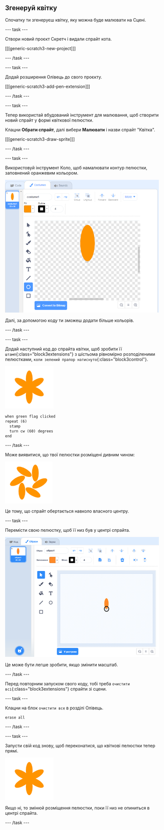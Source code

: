 ## Згенеруй квітку

Спочатку ти згенеруєш квітку, яку можна буде малювати на Сцені.

\--- task \---

Створи новий проєкт Скретч і видали спрайт кота.

[[[generic-scratch3-new-project]]]

\--- /task \---

\--- task \---

Додай розширення Олівець до свого проєкту.

[[[generic-scratch3-add-pen-extension]]]

\--- /task \---

\--- task \---

Тепер використай вбудований інструмент для малювання, щоб створити новий спрайт у формі квіткової пелюстки.

Клацни **Обрати спрайт**, далі вибери **Малювати** і назви спрайт "Квітка".

[[[generic-scratch3-draw-sprite]]]

\--- /task \---

\--- task \---

Використовуй інструмент Коло, щоб намалювати контур пелюстки, заповнений оранжевим кольором.

![знімок екрана](images/flower-petal.png)

Далі, за допомогою коду ти зможеш додати більше кольорів.

\--- /task \---

\--- task \---

Додай наступний код до спрайта квітки, щоб зробити її `штамп`{:class="block3extensions"} з шістьома рівномірно розподіленими пелюстками, `коли зелений прапор натиснуто`{:class="block3control"}.

![знімок екрана](images/flower-6-straight.png)

```blocks3
when green flag clicked
repeat (6) 
  stamp
  turn cw (60) degrees
end
```

\--- /task \---

Може виявитися, що твої пелюстки розміщені дивним чином:

![знімок екрана](images/flower-6-offset.png)

Це тому, що спрайт обертається навколо власного центру.

\--- task \---

Перемісти свою пелюстку, щоб її низ був у центрі спрайта.

![знімок екрана](images/flower-crosshair-annotated.png)

Це може бути легше зробити, якщо змінити масштаб.

\--- /task \---

Перед повторним запуском свого коду, тобі треба `очистити всі`{:class="block3extensions"} спрайти зі сцени.

\--- task \---

Клацни на блок `очистити все` в розділі Олівець.

```blocks3
erase all
```

\--- /task \---

\--- task \---

Запусти свій код знову, щоб переконатися, що квіткові пелюстки тепер прямі.

![знімок екрана](images/flower-6-straight.png)

Якщо ні, то змінюй розміщення пелюстки, поки її низ не опиниться в центрі спрайта.

\--- /task \---